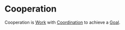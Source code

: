 # Cooperation

Cooperation is [Work](60036.md) with [Coordination](60011.md) to achieve a [Goal](60058.md).
